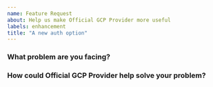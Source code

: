 ```yaml
---
name: Feature Request
about: Help us make Official GCP Provider more useful
labels: enhancement
title: "A new auth option"
---
```

<!--
Thank you for helping to improve Official GCP Provider!

Please be sure to search for open issues before raising a new one. We use issues
for bug reports and feature requests.
-->

### What problem are you facing?

<!--
Please tell us a little about your use case - it's okay if it's hypothetical!
Leading with this context helps frame the feature request so we can ensure we
implement it sensibly.
--->

### How could Official GCP Provider help solve your problem?
<!--
Let us know how you think Official GCP Provider could help with your use case. 
-->
